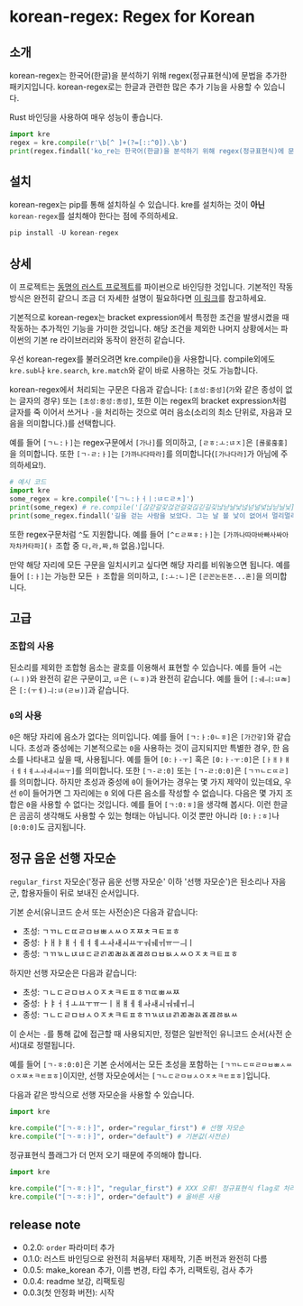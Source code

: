 # korean-regex: Regex for Korean

## 소개

korean-regex는 한국어(한글)을 분석하기 위해 regex(정규표현식)에 문법을 추가한 패키지입니다. korean-regex로는 한글과 관련한 많은 추가 기능을 사용할 수 있습니다.

Rust 바인딩을 사용하여 매우 성능이 좋습니다.

```python
import kre
regex = kre.compile(r'\b[^ ]+(?=[::^0]).\b')
print(regex.findall('ko_re는 한국어(한글)을 분석하기 위해 regex(정규표현식)에 문법을 추가한 패키지입니다. ko_re로는 한글과 관련한 많은 추가 기능을 사용할 수 있습니다.')) # ['ko_re는', '한국어(한글)을', 'regex(정규표현식', '문법을', '추가한', 'ko_re로는', '관련한', '많은', '기능을', '사용할']
```

## 설치

korean-regex는 pip를 통해 설치하실 수 있습니다. kre를 설치하는 것이 **아닌** `korean-regex`를 설치해야 한다는 점에 주의하세요.

```python
pip install -U korean-regex
```

## 상세

이 프로젝트는 [동명의 러스트 프로젝트](https://github.com/ilotoki0804/korean-regex-rust)를 파이썬으로 바인딩한 것입니다. 기본적인 작동 방식은 완전히 같으니 조금 더 자세한 설명이 필요하다면 [이 링크](https://docs.rs/korean_regex/latest/korean_regex/)를 참고하세요.

기본적으로 korean-regex는 bracket expression에서 특정한 조건을 발생시켰을 때 작동하는 추가적인 기능을 가미한 것입니다. 해당 조건을 제외한 나머지 상황에서는 파이썬의 기본 re 라이브러리와 동작이 완전히 같습니다.

우선 korean-regex를 불러오려면 kre.compile()을 사용합니다. compile외에도 `kre.sub`나 `kre.search`, `kre.match`와 같이 바로 사용하는 것도 가능합니다.

korean-regex에서 처리되는 구문은 다음과 같습니다: `[초성:중성]`(`가`와 같은 종성이 없는 글자의 경우) 또는 `[초성:중성:종성]`, 또한 이는 regex의 bracket expression처럼 글자를 죽 이어서 쓰거나 `-`을 처리하는 것으로 여러 음소(소리의 최소 단위로, 자음과 모음을 의미합니다.)를 선택합니다.

예를 들어 `[ㄱㄴ:ㅏ]`는 regex구문에서 `[가나]`를 의미하고, `[ㄹㅎ:ㅗ:ㄶㅈ]`은 `[롢롲혾홎]`을 의미합니다. 또한 `[ㄱ-ㄹ:ㅏ]`는 `[가까나다따라]`를 의미합니다(`[가나다라]`가 아님에 주의하세요!).

```python
# 예시 코드
import kre
some_regex = kre.compile('[ㄱㄴ:ㅏㅓㅣ:ㄶㄷㄹㅊ]')
print(some_regex) # re.compile('[갆갇갈갗걶걷걸겇긶긷길깇낞낟날낯넎넏널넟닎닏닐닟]')
print(some_regex.findall('길을 걷는 사람을 보았다. 그는 날 볼 낯이 없어서 멀리멀리 떠났다.')) # ['길', '걷', '날', '낯']
```

또한 regex구문처럼 `^`도 지원합니다. 예를 들어 `[^ㄷㄹㅉㅎ:ㅏ]`는 `[가까나따마바빠사싸아자차카타파]`(`ㅏ` 조합 중 `다,라,짜,하` 없음.)입니다.

만약 해당 자리에 모든 구문을 일치시키고 싶다면 해당 자리를 비워놓으면 됩니다. 예를 들어 `[:ㅏ]`는 가능한 모든 `ㅏ` 조합을 의미하고, `[:ㅗ:ㄴ]`은 `[곤꼰논돈똔...혼]`을 의미합니다.

## 고급

### 조합의 사용

된소리를 제외한 조합형 음소는 괄호를 이용해서 표현할 수 있습니다. 예를 들어 `ㅚ`는 `(ㅗㅣ)`와 완전히 같은 구문이고, `ㄶ`은 `(ㄴㅎ)`과 완전히 같습니다. 예를 들어 `[:ㅞㅢ:ㄶㄼ]`은 `[:(ㅜㅔ)ㅢ:ㄶ(ㄹㅂ)]`과 같습니다.

### `0`의 사용

`0`은 해당 자리에 음소가 없다는 의미입니다. 예를 들어 `[ㄱ:ㅏ:0ㄴㅎ]`은 `[가간갛]`와 같습니다. 초성과 중성에는 기본적으로는 `0`을 사용하는 것이 금지되지만 특별한 경우, 한 음소를 나타내고 싶을 때, 사용됩니다. 예를 들어 `[0:ㅏ-ㅜ]` 혹은 `[0:ㅏ-ㅜ:0]`은 `[ㅏㅐㅑㅒㅓㅔㅕㅖㅗㅘㅙㅚㅛㅜ]`를 의미합니다. 또한 `[ㄱ-ㄹ:0]` 또는 `[ㄱ-ㄹ:0:0]`은 `[ㄱㄲㄴㄷㄸㄹ]`를 의미합니다. 하지만 초성과 중성에 `0`이 들어가는 경우는 몇 가지 제약이 있는데요, 우선 `0`이 들어가면 그 자리에는 `0` 외에 다른 음소를 작성할 수 없습니다. 다음은 몇 가지 조합은 `0`을 사용할 수 없다는 것입니다. 예를 들어 `[ㄱ:0:ㅎ]`을 생각해 봅시다. 이런 한글은 곰곰히 생각해도 사용할 수 있는 형태는 아닙니다. 이것 뿐만 아니라 `[0:ㅏ:ㅎ]`나 `[0:0:0]`도 금지됩니다.

<!-- ### compilestr 및 make_korean 사용 및 응용

기본적으로 compile은 단순히 compilestr()을 거친 문자열을 re.complie()에 감싸는 것에 불과합니다.

```python
def compile(pattern, flags=0):
    return re.compile(compilestr(pattern), flags)
```

따라서 처리 전 상태의 구문을 알고 싶다면 compilestr을 사용할 수 있습니다.

만약 regex 구문이 궁금한 것이 아니라 그냥 가능한 모든 한글 조합을 알고 싶은 경우엔 make_korean의 기능을 응용할 수 있습니다.

```python
# 받침이 ㄴ인 글자 모두 뽑기
import kre
print(kre.make_korean('[::ㄴ]'))
# 간갠갼걘...휸흔흰힌
``` -->

## 정규 음운 선행 자모순

`regular_first` 자모순('정규 음운 선행 자모순' 이하 '선행 자모순')은 된소리나 자음군, 합용자들이 뒤로 보내진 순서입니다.

기본 순서(유니코드 순서 또는 사전순)은 다음과 같습니다:

* 초성: ㄱㄲㄴㄷㄸㄹㅁㅂㅃㅅㅆㅇㅈㅉㅊㅋㅌㅍㅎ
* 중성: ㅏㅐㅑㅒㅓㅔㅕㅖㅗㅘㅙㅚㅛㅜㅝㅞㅟㅠㅡㅢㅣ
* 종성: ㄱㄲㄳㄴㄵㄶㄷㄹㄺㄻㄼㄽㄾㄿㅀㅁㅂㅄㅅㅆㅇㅈㅊㅋㅌㅍㅎ

하지만 선행 자모순은 다음과 같습니다:

* 초성: ㄱㄴㄷㄹㅁㅂㅅㅇㅈㅊㅋㅌㅍㅎㄲㄸㅃㅆㅉ
* 중성: ㅏㅑㅓㅕㅗㅛㅜㅠㅡㅣㅐㅒㅔㅖㅘㅙㅚㅝㅞㅟㅢ
* 종성: ㄱㄴㄷㄹㅁㅂㅅㅇㅈㅊㅋㅌㅍㅎㄲㄳㄵㄶㄺㄻㄼㄽㄾㄿㅀㅄㅆ

이 순서는 `-`를 통해 값에 접근할 때 사용되지만, 정렬은 일반적인 유니코드 순서(사전 순서)대로 정렬됩니다.

예를 들어 `[ㄱ-ㅎ:0:0]`은 기본 순서에서는 모든 초성을 포함하는 `[ㄱㄲㄴㄷㄸㄹㅁㅂㅃㅅㅆㅇㅈㅉㅊㅋㅌㅍㅎ]`이지만, 선행 자모순에서는 `[ㄱㄴㄷㄹㅁㅂㅅㅇㅈㅊㅋㅌㅍㅎ]`입니다.

다음과 같은 방식으로 선행 자모순을 사용할 수 있습니다.

```python
import kre

kre.compile("[ㄱ-ㅎ:ㅏ]", order="regular_first") # 선행 자모순
kre.compile("[ㄱ-ㅎ:ㅏ]", order="default") # 기본값(사전순)
```

정규표현식 플래그가 더 먼저 오기 때문에 주의해야 합니다.

```python
import kre

kre.compile("[ㄱ-ㅎ:ㅏ]", "regular_first") # XXX 오류! 정규표현식 flag로 처리됨
kre.compile("[ㄱ-ㅎ:ㅏ]", order="default") # 올바른 사용
```

## release note

* 0.2.0: `order` 파라미터 추가
* 0.1.0: 러스트 바인딩으로 완전히 처음부터 재제작, 기존 버전과 완전히 다름
* 0.0.5: make_korean 추가, 이름 변경, 타입 추가, 리팩토링, 검사 추가
* 0.0.4: readme 보강, 리팩토링
* 0.0.3(첫 안정화 버전): 시작
